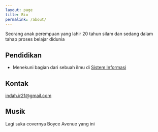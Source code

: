 ```yaml
---
layout: page
title: Bio
permalink: /about/
---
```


Seorang anak perempuan yang lahir 20 tahun silam dan sedang dalam tahap proses belajar didunia

## Pendidikan 

* Menekuni bagian dari sebuah ilmu di <a href="http://sif.uin-suska.ac.id"> Sistem Informasi</a>


## Kontak

[indah.ir21@gmail.com](mailto:indah.ir21@gmail.com)

## Musik
Lagi suka covernya Boyce Avenue yang ini <source src="Boyce_Avenue_-_Somebody_That_I_Used_To_Know_Cover.ogg" type="audio/mpeg">

